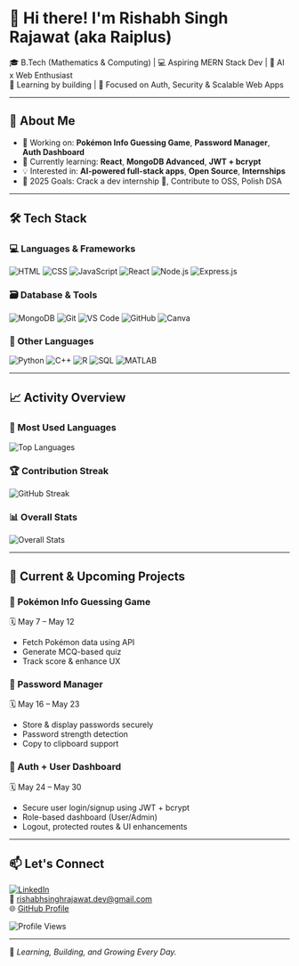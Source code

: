 # 👋 Hi there! I'm Rishabh Singh Rajawat (aka Raiplus)

🎓 B.Tech (Mathematics & Computing) | 💻 Aspiring MERN Stack Dev | 🤖 AI x Web Enthusiast  
📍 Learning by building | 🔐 Focused on Auth, Security & Scalable Web Apps  

---

## 🚀 About Me

- 🔭 Working on: **Pokémon Info Guessing Game**, **Password Manager**, **Auth Dashboard**
- 🌱 Currently learning: **React**, **MongoDB Advanced**, **JWT + bcrypt**
- 💡 Interested in: **AI-powered full-stack apps**, **Open Source**, **Internships**
- 🎯 2025 Goals: Crack a dev internship 💼, Contribute to OSS, Polish DSA

---

## 🛠 Tech Stack

### 💻 Languages & Frameworks

![HTML](https://img.shields.io/badge/HTML-E34F26?style=flat&logo=html5&logoColor=white)
![CSS](https://img.shields.io/badge/CSS-1572B6?style=flat&logo=css3&logoColor=white)
![JavaScript](https://img.shields.io/badge/JavaScript-F7DF1E?style=flat&logo=javascript&logoColor=black)
![React](https://img.shields.io/badge/React-61DAFB?style=flat&logo=react)
![Node.js](https://img.shields.io/badge/Node.js-339933?style=flat&logo=node.js&logoColor=white)
![Express.js](https://img.shields.io/badge/Express.js-000000?style=flat&logo=express&logoColor=white)

### 🗃️ Database & Tools

![MongoDB](https://img.shields.io/badge/MongoDB-47A248?style=flat&logo=mongodb&logoColor=white)
![Git](https://img.shields.io/badge/Git-F05032?style=flat&logo=git&logoColor=white)
![VS Code](https://img.shields.io/badge/VS%20Code-007ACC?style=flat&logo=visual-studio-code&logoColor=white)
![GitHub](https://img.shields.io/badge/GitHub-181717?style=flat&logo=github)
![Canva](https://img.shields.io/badge/Canva-00C4CC?style=flat&logo=canva)

### 🧠 Other Languages

![Python](https://img.shields.io/badge/Python-3776AB?style=flat&logo=python&logoColor=white)
![C++](https://img.shields.io/badge/C++-00599C?style=flat&logo=c%2B%2B&logoColor=white)
![R](https://img.shields.io/badge/R-276DC3?style=flat&logo=r&logoColor=white)
![SQL](https://img.shields.io/badge/SQL-4479A1?style=flat&logo=postgresql&logoColor=white)
![MATLAB](https://img.shields.io/badge/MATLAB-orange?style=flat)

---

## 📈 Activity Overview

### 🚀 Most Used Languages

![Top Languages](https://github-readme-stats.vercel.app/api/top-langs/?username=Raiplus&layout=compact&theme=radical&langs_count=6)

### 🏆 Contribution Streak

![GitHub Streak](https://github-readme-streak-stats.herokuapp.com/?user=Raiplus&theme=radical)

### 📊 Overall Stats

![Overall Stats](https://github-readme-stats.vercel.app/api?username=Raiplus&show_icons=true&theme=radical&count_private=true&hide_title=true&hide=prs)


---

## 🔧 Current & Upcoming Projects

### 🔹 Pokémon Info Guessing Game  
🗓️ May 7 – May 12  
- Fetch Pokémon data using API  
- Generate MCQ-based quiz  
- Track score & enhance UX

### 🔹 Password Manager  
🗓️ May 16 – May 23  
- Store & display passwords securely  
- Password strength detection  
- Copy to clipboard support

### 🔹 Auth + User Dashboard  
🗓️ May 24 – May 30  
- Secure user login/signup using JWT + bcrypt  
- Role-based dashboard (User/Admin)  
- Logout, protected routes & UI enhancements  

---

## 📫 Let's Connect

[![LinkedIn](https://img.shields.io/badge/LinkedIn-0A66C2?style=flat&logo=linkedin&logoColor=white)](https://www.linkedin.com/in/rishabh-singh-rajawat-5a1b782bb)  
📧 rishabhsinghrajawat.dev@gmail.com  
🌐 [GitHub Profile](https://github.com/Raiplus)

![Profile Views](https://komarev.com/ghpvc/?username=Raiplus&label=Profile%20views&color=0e75b6&style=flat)

---

🚀 *Learning, Building, and Growing Every Day.*
